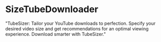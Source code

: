 # SizeTubeDownloader
"TubeSizer: Tailor your YouTube downloads to perfection. Specify your desired video size and get recommendations for an optimal viewing experience. Download smarter with TubeSizer."
